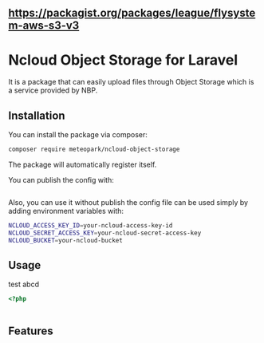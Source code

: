 

https://packagist.org/packages/league/flysystem-aws-s3-v3
------




# Ncloud Object Storage for Laravel

<!-- [![Latest Version on Packagist](https://img.shields.io/packagist/v/seungmun/laravel-sens.svg?style=flat-square)](https://packagist.org/packages/seungmun/laravel-sens) -->
<!-- [![Total Downloads](https://img.shields.io/packagist/dt/seungmun/laravel-sens.svg?style=flat-square)](https://packagist.org/packages/seungmun/laravel-sens) -->

It is a package that can easily upload files through Object Storage which is a service provided by NBP.

## Installation

You can install the package via composer:

``` bash
composer require meteopark/ncloud-object-storage
```

The package will automatically register itself.

You can publish the config with:
```bash
```

Also, you can use it without publish the config file can be used simply by adding environment variables with:

```bash
NCLOUD_ACCESS_KEY_ID=your-ncloud-access-key-id
NCLOUD_SECRET_ACCESS_KEY=your-ncloud-secret-access-key
NCLOUD_BUCKET=your-ncloud-bucket
```

## Usage

test abcd
```php
<?php

```

```php
```



## Features


